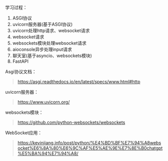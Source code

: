 学习过程：
1. ASGI协议
2. uvicorn服务器(基于ASGI协议)
3. uvicorn处理http请求、websocket请求
4. websocket请求
5. websockets模块处理websocket请求
6. aioconsole异步处理input请求
7. 聊天室(基于asyncio、websockets模块)
8. FastAPI

Asgi协议文档：
> https://asgi.readthedocs.io/en/latest/specs/www.html#http 

uvicorn服务器：
> https://www.uvicorn.org/

websockets模块：
> https://github.com/python-websockets/websockets

WebSocket应用：
> https://kevinjiang.info/post/python/%E4%BD%BF%E7%94%A8websocket%E6%8A%80%E6%9C%AF%E5%AE%9E%E7%8E%B0chatgpt%E5%BA%94%E7%94%A8/



